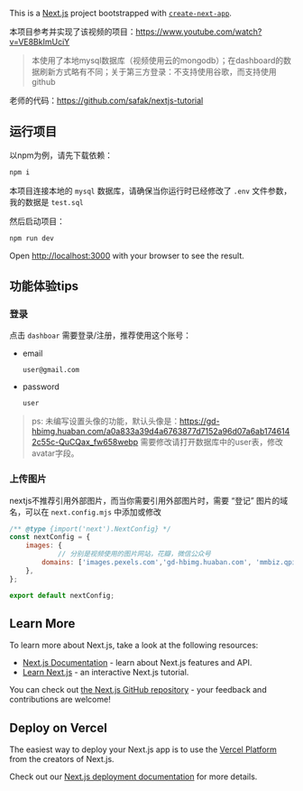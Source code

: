 This is a [Next.js](https://nextjs.org/) project bootstrapped with [`create-next-app`](https://github.com/vercel/next.js/tree/canary/packages/create-next-app).

本项目参考并实现了该视频的项目：https://www.youtube.com/watch?v=VE8BkImUciY 

> 本使用了本地mysql数据库（视频使用云的mongodb）；在dashboard的数据刷新方式略有不同；关于第三方登录：不支持使用谷歌，而支持使用github

老师的代码：https://github.com/safak/nextjs-tutorial

## 运行项目

以npm为例，请先下载依赖：

```bash
npm i
```

本项目连接本地的 `mysql` 数据库，请确保当你运行时已经修改了 `.env` 文件参数，我的数据是 `test.sql` 

然后启动项目：

```bash
npm run dev
```

Open [http://localhost:3000](http://localhost:3000) with your browser to see the result.

## 功能体验tips

### 登录

点击 `dashboar` 需要登录/注册，推荐使用这个账号：

- email

  ```
  user@gmail.com
  ```

- password

  ```
  user
  ```

> ps: 未编写设置头像的功能，默认头像是：https://gd-hbimg.huaban.com/a0a833a39d4a6763877d7152a96d07a6ab1746142c55c-QuCQax_fw658webp
> 需要修改请打开数据库中的user表，修改avatar字段。

### 上传图片

nextjs不推荐引用外部图片，而当你需要引用外部图片时，需要 “登记” 图片的域名，可以在 `next.config.mjs` 中添加或修改

```js
/** @type {import('next').NextConfig} */
const nextConfig = {
    images: {
        	// 分别是视频使用的图片网站，花瓣，微信公众号
        domains: ['images.pexels.com','gd-hbimg.huaban.com', 'mmbiz.qpic.cn'],
    },
};

export default nextConfig;
```



## Learn More

To learn more about Next.js, take a look at the following resources:

- [Next.js Documentation](https://nextjs.org/docs) - learn about Next.js features and API.
- [Learn Next.js](https://nextjs.org/learn) - an interactive Next.js tutorial.

You can check out [the Next.js GitHub repository](https://github.com/vercel/next.js/) - your feedback and contributions are welcome!

## Deploy on Vercel

The easiest way to deploy your Next.js app is to use the [Vercel Platform](https://vercel.com/new?utm_medium=default-template&filter=next.js&utm_source=create-next-app&utm_campaign=create-next-app-readme) from the creators of Next.js.

Check out our [Next.js deployment documentation](https://nextjs.org/docs/deployment) for more details.
